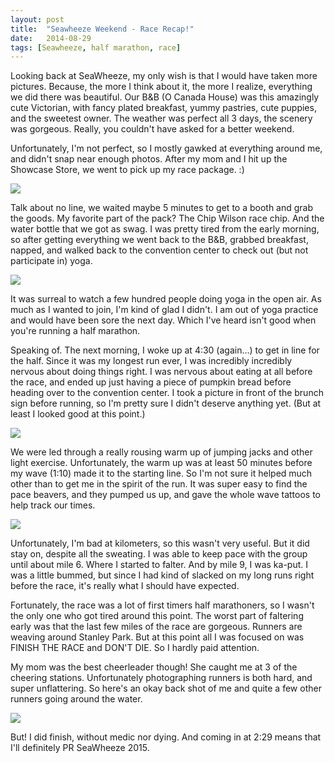 ```yaml
---
layout: post
title:  "Seawheeze Weekend - Race Recap!"
date:   2014-08-29
tags: [Seawheeze, half marathon, race]
---
```


Looking back at SeaWheeze, my only wish is that I would have taken more pictures. Because, the more I think about it, the more I realize, everything we did there was beautiful. Our B&B (O Canada House) was this amazingly cute Victorian, with fancy plated breakfast, yummy pastries, cute puppies, and the sweetest owner. The weather was perfect all 3 days, the scenery was gorgeous. Really, you couldn't have asked for a better weekend.

Unfortunately, I'm not perfect, so I mostly gawked at everything around me, and didn't snap near enough photos. After my mom and I hit up the Showcase Store, we went to pick up my race package. :)

![](https://lh6.googleusercontent.com/K0COu1cmh3Hs31a86jn8F_fWN80FTY_1Fa_J_6N3dhM=w668-h672-no)

Talk about no line, we waited maybe 5 minutes to get to a booth and grab the goods. My favorite part of the pack? The Chip Wilson race chip. And the water bottle that we got as swag. I was pretty tired from the early morning, so after getting everything we went back to the B&B, grabbed breakfast, napped, and walked back to the convention center to check out (but not participate in) yoga.

![](https://lh5.googleusercontent.com/XTH938gCtrZco3VsTXWPxJyCFGAdV6fDU4WL9MfM3_I=w875-h672-no)

It was surreal to watch a few hundred people doing yoga in the open air. As much as I wanted to join, I'm kind of glad I didn't. I am out of yoga practice and would have been sore the next day. Which I've heard isn't good when you're running a half marathon. 

Speaking of. The next morning, I woke up at 4:30 (again...) to get in line for the half. Since it was my longest run ever, I was incredibly incredibly nervous about doing things right. I was nervous about eating at all before the race, and ended up just having a piece of pumpkin bread before heading over to the convention center. I took a picture in front of the brunch sign before running, so I'm pretty sure I didn't deserve anything yet. (But at least I looked good at this point.)

![](https://lh6.googleusercontent.com/-piiEleVflbs/VAFfqPTSJ0I/AAAAAAAAHys/hNLWjrrhgwE/w446-h621-no/seawheeze3.jpg)

We were led through a really rousing warm up of jumping jacks and other light exercise. Unfortunately, the warm up was at least 50 minutes before my wave (1:10) made it to the starting line. So I'm not sure it helped much other than to get me in the spirit of the run. It was super easy to find the pace beavers, and they pumped us up, and gave the whole wave tattoos to help track our times.

![](https://lh4.googleusercontent.com/-vzR8vdAkztU/U_jP9OilNcI/AAAAAAAAHiQ/-UDU7R2l-oo/w537-h716-no/IMG_2893.JPG)

Unfortunately, I'm bad at kilometers, so this wasn't very useful. But it did stay on, despite all the sweating. I was able to keep pace with the group until about mile 6. Where I started to falter. And by mile 9, I was ka-put. I was a little bummed, but since I had kind of slacked on my long runs right before the race, it's really what I should have expected.

Fortunately, the race was a lot of first timers half marathoners, so I wasn't the only one who got tired around this point. The worst part of faltering early was that the last few miles of the race are gorgeous. Runners are weaving around Stanley Park. But at this point all I was focused on was FINISH THE RACE and DON'T DIE. So I hardly paid attention. 

My mom was the best cheerleader though! She caught me at 3 of the cheering stations. Unfortunately photographing runners is both hard, and super unflattering. So here's an okay back shot of me and quite a few other runners going around the water.

![](https://lh6.googleusercontent.com/-LWw4Cc_78u4/VAFfp5BMnFI/AAAAAAAAHzA/RiCrw690Prs/w446-h639-no/seawheeze-2.jpg)

But! I did finish, without medic nor dying. And coming in at 2:29 means that I'll definitely PR SeaWheeze 2015.